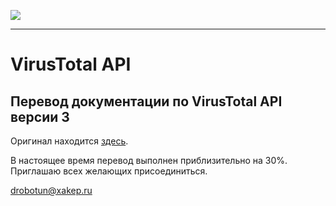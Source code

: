 ![](https://i.imgur.com/6nji8Ec.png)
***
# VirusTotal API

## Перевод документации по VirusTotal API версии 3

Оригинал находится [здесь](https://developers.virustotal.com/v3.0/reference).

В настоящее время перевод выполнен приблизительно на 30%. Приглашаю всех желающих присоединиться.

drobotun@xakep.ru
